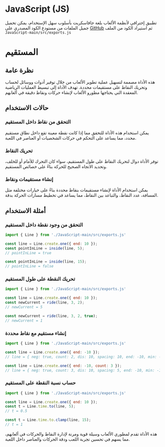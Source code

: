 # JavaScript (JS)

تطبيق إحترافي لأنظمة الألعاب بلغة جافاسكربت بأسلوب سهل الإستخدام، يمكن تحميل جميل الملفات من مستودع الكود المصدري على [GitHub](https://github.com/Anthima-Alaab/JavaScript) ثم استيراد الكود من الملف `JavaScript-main/src/exports.js`

# المستقيم
## نظرة عامة

هذه الأداة مصممة لتسهيل عملية تطوير الألعاب من خلال توفير أدوات ووسائل لحساب وتحريك النقاط على مستقيمات محددة. تهدف الأداة إلى تبسيط العمليات الرياضية المعقدة التي يحتاجها مطورو الألعاب لإنشاء حركات ونقاط دقيقة في ألعابهم.

## حالات الاستخدام
### التحقق من نقاط داخل المستقيم
يمكن استخدام هذه الأداة للتحقق مما إذا كانت نقطة معينة تقع داخل نطاق مستقيم محدد، مما يساعد على التحكم في حركات الشخصيات أو العناصر في اللعبة.

### تحريك النقاط
توفر الأداة دوال لتحريك النقاط على طول المستقيم، سواء كان التحرك للأمام أو للخلف، وتحديد الاتجاه الصحيح للحركة بناءً على خصائص المستقيم.

### إنشاء مستقيمات ونقاط
يمكن استخدام الأداة لإنشاء مستقيمات بنقاط محددة بناءً على خيارات مختلفة مثل المسافة، عدد النقاط، والتباعد بين النقاط، مما يساعد في تخطيط مسارات الحركة بدقة.

## أمثلة الاستخدام
### التحقق من وجود نقطة داخل المستقيم
```javascript
import { Line } from './JavaScript-main/src/exports.js'

const line = Line.create.one({ end: 10 });
const pointInLine = inside(line, 5);
// pointInLine = true

const pointInLine = inside(line, 15);
// pointInLine = false
```

### تحريك النقطة على طول المستقيم
```javascript
import { Line } from './JavaScript-main/src/exports.js'

const line = Line.create.one({ end: 10 });
const newCurrent = ride(line, 3, 2);
// newCurrent = 5

const newCurrent = ride(line, 3, 2, true);
// newCurrent = 1
```

### إنشاء مستقيم مع نقاط محددة
```javascript
import { Line } from './JavaScript-main/src/exports.js'

const line = Line.create.one({ end: -10 });
// line = { neg: true, count: 2, dis: 10, spacing: 10, end: -10, min: -10, max: 0, points: [0, -10] }

const line = Line.create.one({ end: -10, count: 3 });
// line = { neg: true, count: 3, dis: 10, spacing: 5, end: -10, min: -10, max: 0, points: [0, -5, -10] }
```

### حساب نسبة النقطة على المستقيم
```javascript
import { Line } from './JavaScript-main/src/exports.js'

const line = Line.create.one({ end: 10 });
const t = Line.time.to(line, 5);
// t = 0.5

const t = Line.time.to.clamp(line, 15);
// t = 1
```

هذه الأداة تقدم لمطوري الألعاب وسيلة قوية ومرنة لإدارة النقاط والحركات في ألعابهم، مما يسهم في تحسين تجربة اللعب ودقة الحركات والعناصر داخل اللعبة.

